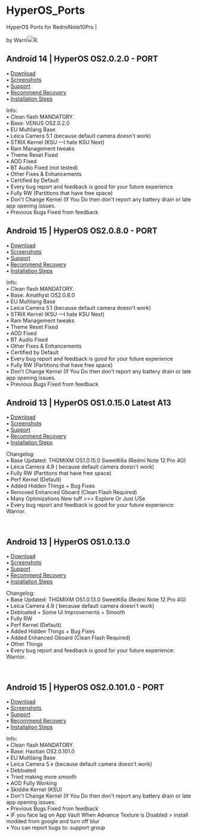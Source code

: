 # HyperOS_Ports
HyperOS Ports for RedmiNote10Pro | <p>by Warri<img src="https://github.com/Warrior-dev0/HyperOS_Ports/blob/main/warrior.svg" width="18" height="18">R.</p>
## Android 14 | HyperOS OS2.0.2.0 - PORT<br/>
  
   ▪️ [Download](https://devuploads.com/0wl6z5dwvz8w)<br/>
   ▪️ [Screenshots](https://t.me/Xiaomi_EU_Ports/80)<br/>
   ▪️ [Support](https://t.me/XiaomiEUPortsGroup)<br/>
   ▪️ [Recommend Recovery](https://t.me/xiaomi_eu_ports/31)<br/>
   ▪️ [Installation Steps](https://t.me/XiaomiEUPortsGroup/276)<br/>

   Info:<br/>
     • Clean flash MANDATORY.  
     • Base: VENUS OS2.0.2.0  
     • EU Multilang Base  
     • Leica Camera 5.1 (because default camera doesn't work)  
     • STRIX Kernel (KSU —I hate KSU Next)  
     • Ram Management tweaks  
     • Theme Reset Fixed  
     • AOD Fixed  
     • BT Audio Fixed (not tested)  
     • Other Fixes & Enhancements  
     • Certified by Default  
     • Every bug report and feedback is good for your future experience  
     • Fully RW (Partitions that have free space)  
     • Don't Change Kernel (If You Do then don't report any battery drain or late app opening issues.  
     • Previous Bugs Fixed from feedback  



## Android 15 | HyperOS OS2.0.8.0 - PORT<br/>
  
   ▪️ [Download](https://devuploads.com/5xs43tzuosak)<br/>
   ▪️ [Screenshots](https://t.me/Xiaomi_EU_Ports/80)<br/>
   ▪️ [Support](https://t.me/XiaomiEUPortsGroup)<br/>
   ▪️ [Recommend Recovery](https://t.me/xiaomi_eu_ports/31)<br/>
   ▪️ [Installation Steps](https://t.me/XiaomiEUPortsGroup/276)<br/>

   Info:<br/>
     • Clean flash MANDATORY.  
     • Base: Amathyst OS2.0.8.0  
     • EU Multilang Base  
     • Leica Camera 5.1 (because default camera doesn't work)  
     • STRIX Kernel (KSU —I hate KSU Next)  
     • Ram Management tweaks  
     • Theme Reset Fixed  
     • AOD Fixed  
     • BT Audio Fixed  
     • Other Fixes & Enhancements  
     • Certified by Default  
     • Every bug report and feedback is good for your future experience  
     • Fully RW (Partitions that have free space)  
     • Don't Change Kernel (If You Do then don't report any battery drain or late app opening issues.  
     • Previous Bugs Fixed from feedback  
     












## Android 13 | HyperOS OS1.0.15.0 **Latest A13** <br/>

   ▪️ [Download](https://devuploads.com/p2sse78owduk)<br/>
   ▪️ [Screenshots](https://t.me/xiaomi_eu_ports/53)<br/>
   ▪️ [Support](https://t.me/XiaomiEUPortsGroup)<br/>
   ▪️ [Recommend Recovery](https://t.me/xiaomi_eu_ports/31)<br/>
   ▪️ [Installation Steps](https://t.me/c/2301324998/8)<br/>

   Changelog:<br/>
     • Base Updated: THGMIXM OS1.0.15.0 SweetK6a (Redmi Note 12 Pro 4G)<br/>
     • Leica Camera 4.9 ( because default camera doesn't work)<br/>
     • Fully RW (Partitons that have free space)<br/>
     • Perf Kernel (Default)<br/>
     • Added Hidden Things + Bug Fixes<br/>
     • Removed Enhanced Gboard (Clean Flash Required)<br/>
     • Many Optimizations New tuff >>> Explore Or Just USe <br/>
     • Every bug report and feedback is good for your future experience: Warrior.<br/>

<br/>

## Android 13 | HyperOS OS1.0.13.0<br/>

   ▪️ [Download](https://devuploads.com/avkg98u0wswg)<br/>
   ▪️ [Screenshots](https://t.me/xiaomi_eu_ports/53)<br/>
   ▪️ [Support](https://t.me/XiaomiEUPortsGroup)<br/>
   ▪️ [Recommend Recovery](https://t.me/xiaomi_eu_ports/31)<br/>
   ▪️ [Installation Steps](https://t.me/c/2301324998/8)<br/>

   Changelog:<br/>
     • Base Updated: THGMIXM OS1.0.13.0 SweetK6a (Redmi Note 12 Pro 4G)<br/>
     • Leica Camera 4.9 ( because default camera doesn't work)<br/>
     • Debloated + Some Ui Improvements + Smooth<br/>
     • Fully RW<br/>
     • Perf Kernel (Default)<br/>
     • Added Hidden Things + Bug Fixes<br/>
     • Added Enhanced Gboard (Clean Flash Required)<br/>
     • Other Things<br/>
     • Every bug report and feedback is good for your future experience: Warrior.<br/>

<br/>

## Android 15 | HyperOS OS2.0.101.0 - PORT<br/>
  
   ▪️ [Download](https://devuploads.com/j1expcg4mv7a)<br/>
   ▪️ [Screenshots](https://t.me/Xiaomi_EU_Ports/80)<br/>
   ▪️ [Support](https://t.me/XiaomiEUPortsGroup)<br/>
   ▪️ [Recommend Recovery](https://t.me/xiaomi_eu_ports/31)<br/>
   ▪️ [Installation Steps](https://t.me/XiaomiEUPortsGroup/276)<br/>

   Info:<br/>
     • Clean flash MANDATORY.  
     • Base: Haotian OS2.0.101.0  
     • EU Multilang Base  
     • Leica Camera 5.x (because default camera doesn't work)  
     • Debloated  
     • Tried making more smooth  
     • AOD Fully Working  
     • Skiddie Kernel (KSU)  
     • Don't Change Kernel (If You Do then don't report any battery drain or late app opening issues.  
     • Previous Bugs Fixed from feedback   
     • IF you face lag on App Vault When Advance Texture is Disabled > install modded from google and turn off blur  
     • You can report bugs to: support group  
